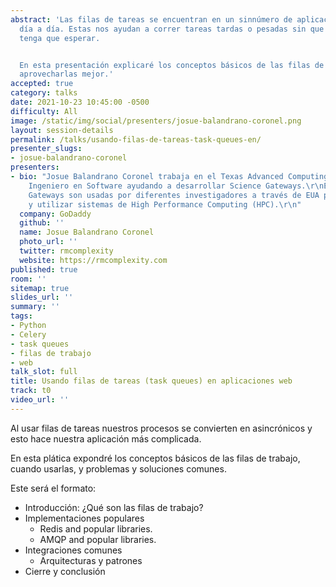 ```yaml
---
abstract: 'Las filas de tareas se encuentran en un sinnúmero de aplicaciones que usamos
  día a día. Estas nos ayudan a correr tareas tardas o pesadas sin que el usuario
  tenga que esperar.


  En esta presentación explicaré los conceptos básicos de las filas de tareas y como
  aprovecharlas mejor.'
accepted: true
category: talks
date: 2021-10-23 10:45:00 -0500
difficulty: All
image: /static/img/social/presenters/josue-balandrano-coronel.png
layout: session-details
permalink: /talks/usando-filas-de-tareas-task-queues-en/
presenter_slugs:
- josue-balandrano-coronel
presenters:
- bio: "Josue Balandrano Coronel trabaja en el Texas Advanced Computing Center como
    Ingeniero en Software ayudando a desarrollar Science Gateways.\r\nEstas Science
    Gateways son usadas por diferentes investigadores a través de EUA para colaborar
    y utilizar sistemas de High Performance Computing (HPC).\r\n"
  company: GoDaddy
  github: ''
  name: Josue Balandrano Coronel
  photo_url: ''
  twitter: rmcomplexity
  website: https://rmcomplexity.com
published: true
room: ''
sitemap: true
slides_url: ''
summary: ''
tags:
- Python
- Celery
- task queues
- filas de trabajo
- web
talk_slot: full
title: Usando filas de tareas (task queues) en aplicaciones web
track: t0
video_url: ''
---
```


Al usar filas de tareas nuestros procesos se convierten en asincrónicos y esto hace nuestra aplicación más complicada.

En esta plática expondré los conceptos básicos de las filas de trabajo, cuando usarlas, y problemas y soluciones comunes.

Este será el formato:

- Introducción: ¿Qué son las filas de trabajo?
- Implementaciones populares
  - Redis and popular libraries.
  - AMQP and popular libraries.
- Integraciones comunes
  - Arquitecturas y patrones
- Cierre y conclusión
